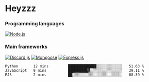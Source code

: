 # Heyzzz  

### Programming languages  

[![Node.js](https://img.shields.io/badge/-Node.js-262626?style=for-the-badge)](https://nodejs.org/ru)

### Main frameworks

[![Discord.js](https://img.shields.io/badge/-Discord.js-262626?style=for-the-badge)](https://www.npmjs.com/package/discord.js) [![Mongoose](https://img.shields.io/badge/-Mongoose-262626?style=for-the-badge)](https://www.npmjs.com/package/mongoose) [![Express.js](https://img.shields.io/badge/-Express.js-262626?style=for-the-badge)](https://www.npmjs.com/package/express)
<!--START_SECTION:waka-->
```text
Python       12 mins         █████████████░░░░░░░░░░░░   51.63 % 
JavaScript   9 mins          █████████▓░░░░░░░░░░░░░░░   39.11 % 
EJS          2 mins          ██░░░░░░░░░░░░░░░░░░░░░░░   08.39 % 
```
<!--END_SECTION:waka-->
